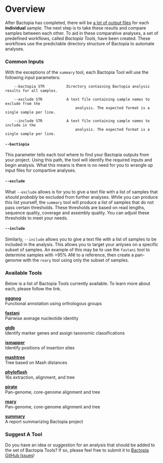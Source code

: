 # Overview
After Bactopia has completed, there will be [a lot of output files](output-overview/) 
for each __individual__ sample. The next step is to take these results and compare 
samples between each other. To aid in these comparative analyses, a set of predefined 
workflows, called _Bactopia Tools_, have been created. These workflows use the 
predictable directory structure of Bactopia to automate analyses.

### Common Inputs
With the exceptions of the `summary` tool, each Bactopia Tool will use the following 
input parameters:
```
    --bactopia STR          Directory containing Bactopia analysis results for all samples.

    --exclude STR           A text file containing sample names to exclude from the
                                analysis. The expected format is a single sample per line.

    --include STR           A text file containing sample names to include in the
                                analysis. The expected format is a single sample per line.
```

#### `--bactiopia`
This parameter tells each tool where to find your Bactopia outputs from your project. 
Using this path, the tool will identify the required inputs and begin analysis. What 
this means is there is no need for you to wrangle up input files for compartive analyses.

#### `--exclude`
What `--exclude` allows is for you to give a text file with a list of samples that 
*should probably* be excluded from further analyses. While you can produce this list
yourself, the `summary` tool will produce a list of samples that do not pass certain 
thresholds. These thresholds are based on read lengths, sequence quality, coverage 
and assembly quality. You can adjust these thresholds to meet your needs.

#### `--include`
Similarly, `--include` allows you to give a text file with a list of samples to be 
included in the analysis. This allows you to target your anlyses on a specific subset
of samples. An example of this may be to use the `fastani` tool to determine samples
with >95% ANI to a reference, then create a pan-genome with the `roary` tool using 
only the subset of samples.

### Available Tools
Below is a list of Bactopia Tools currently available. To learn more about each, 
please follow the link.

__[eggnog](/tools/eggnog/)__  
Functional annotation using orthologous groups

__[fastani](/tools/fastani/)__  
Pairwise average nucleotide identity

__[gtdb](/tools/gtdb/)__  
Identify marker genes and assign taxonomic classifications

__[ismapper](/tools/ismapper/)__  
Identify positions of insertion sites 

__[mashtree](/tools/mashtree/)__  
Tree based on Mash distances

__[phyloflash](/tools/phyloflash/)__  
16s extraction, alignment, and tree  

__[pirate](/tools/pirate/)__  
Pan-genome, core-genome alignment and tree 

__[roary](/tools/roary/)__  
Pan-genome, core-genome alignment and tree 

__[summary](/tools/summary/)__  
A report summarizing Bactopia project

### Suggest A Tool
Do you have an idea or suggestion for an analysis that should be added to the set 
of Bactopia Tools? If so, please feel free to submit it to 
[Bactopia GitHub Issues](https://github.com/bactopia/bactopia/issues)!
